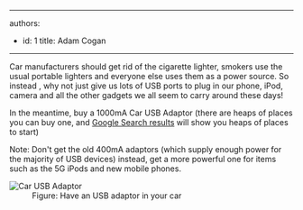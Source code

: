 

---
authors:
  - id: 1
    title: Adam Cogan
---




<span class='intro'> <p>Car manufacturers should get rid of the cigarette lighter, smokers use the usual portable lighters and everyone else uses them as a power source. So instead , why not just give us lots of USB ports to plug in our phone, iPod, camera and all the other gadgets we all seem to carry around these days!</p> </span>

In the meantime, buy a 1000mA Car USB Adaptor (there are heaps of places you can buy one, and <a target="_blank" class="external" href="https&#58;//www.google.com/search?hl=en&amp;q=usb+car+charger+adaptor"> Google Search results</a> will show you heaps of places to start)<p></p>
                <p>Note&#58; Don't get the old 400mA adaptors (which supply enough power for the majority of USB devices) instead, get a more powerful one for items such as the 5G iPods and new mobile phones.</p>
                <dl class="image">
                    <dt><img alt="Car USB Adaptor" src="/Management/Rules-to-Better-Software-Consultants-Working-in-a-Team/PublishingImages/car_usb_adaptor.jpg" /></dt>
                    <dd>Figure&#58; Have an USB adaptor in your car</dd>
                </dl>



